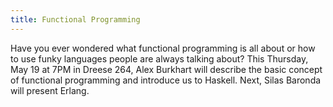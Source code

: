 ```yaml
---
title: Functional Programming
---
```

Have you ever wondered what functional programming is all about or how to use funky languages people are always talking about? This Thursday, May 19 at 7PM in Dreese 264, Alex Burkhart will describe the basic concept of functional programming and introduce us to Haskell. Next, Silas Baronda will present Erlang.
